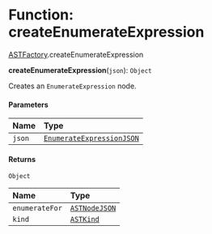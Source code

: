 # Function: createEnumerateExpression

[ASTFactory](/auto-docs/editor/modules/ASTFactory.md).createEnumerateExpression

**createEnumerateExpression**(`json`): `Object`

Creates an `EnumerateExpression` node.

#### Parameters

| Name | Type |
| :------ | :------ |
| `json` | [`EnumerateExpressionJSON`](/auto-docs/editor/interfaces/EnumerateExpressionJSON.md) |

#### Returns

`Object`

| Name | Type |
| :------ | :------ |
| `enumerateFor` | [`ASTNodeJSON`](/auto-docs/editor/interfaces/ASTNodeJSON.md) |
| `kind` | [`ASTKind`](/auto-docs/editor/enums/ASTKind.md) |
